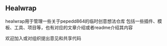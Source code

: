 ## Healwrap

healwrap用于管理一些关于pepedd864的临时创意想法仓库
包括一些插件、模板、工具、项目等，也有对应的文章介绍或者readme介绍其内容

欢迎加入或对组织提出意见和共享代码
